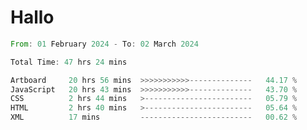 # Hallo
<!--START_SECTION:waka-->

```rust
From: 01 February 2024 - To: 02 March 2024

Total Time: 47 hrs 24 mins

Artboard     20 hrs 56 mins  >>>>>>>>>>>--------------   44.17 %
JavaScript   20 hrs 43 mins  >>>>>>>>>>>--------------   43.70 %
CSS          2 hrs 44 mins   >------------------------   05.79 %
HTML         2 hrs 40 mins   >------------------------   05.64 %
XML          17 mins         -------------------------   00.62 %
```

<!--END_SECTION:waka-->
